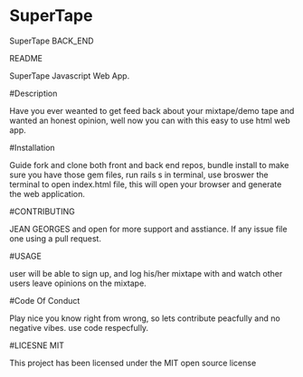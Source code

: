 # SuperTape
SuperTape BACK_END

README

SuperTape Javascript Web App.

#Description

Have you ever weanted to get feed back about your mixtape/demo tape and wanted an honest opinion, well now you can with this easy to use html web app.

#Installation

Guide fork and clone both front and back end repos, bundle install to make sure you have those gem files, run rails s in terminal, use broswer the terminal to open index.html file, this will open your browser and generate the web application. 

#CONTRIBUTING

JEAN GEORGES and open for more support and asstiance. If any issue file one using a pull request.

#USAGE

user will be able to sign up, and log his/her mixtape with and watch other users leave opinions on the mixtape.


#Code Of Conduct

Play nice you know right from wrong, so lets contribute peacfully and no negative vibes. use code respecfully.

#LICESNE MIT

This project has been licensed under the MIT open source license